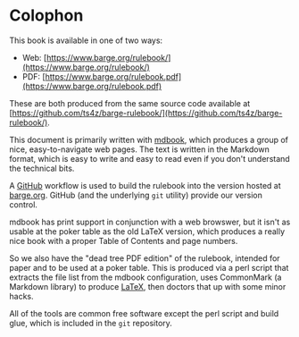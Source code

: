 Colophon
========

This book is available in one of two ways:

* Web: [https://www.barge.org/rulebook/](https://www.barge.org/rulebook/)
* PDF: [https://www.barge.org/rulebook.pdf](https://www.barge.org/rulebook.pdf)

These are both produced from the same source code available at
[https://github.com/ts4z/barge-rulebook/](https://github.com/ts4z/barge-rulebook/).

This document is primarily written with
[mdbook](https://rust-lang.github.io/mdBook/), which produces a group of nice,
easy-to-navigate web pages.  The text is written in the Markdown format, which
is easy to write and easy to read even if you don't understand the technical
bits.

A [GitHub](https://github.com/) workflow is used to build the rulebook into the
version hosted at [barge.org](https://www.barge.org/).  GitHub (and the
underlying `git` utility) provide our version control.

mdbook has print support in conjunction with a web browswer, but it isn't as
usable at the poker table as the old LaTeX version, which produces a really
nice book with a proper Table of Contents and page numbers.

So we also have the "dead tree PDF edition" of the rulebook, intended for paper
and to be used at a poker table. This is produced via a perl script that
extracts the file list from the mdbook configuration, uses CommonMark (a
Markdown library) to produce [LaTeX](https://www.latex-project.org/), then
doctors that up with some minor hacks.

All of the tools are common free software except the perl script and
build glue, which is included in the `git` repository.
